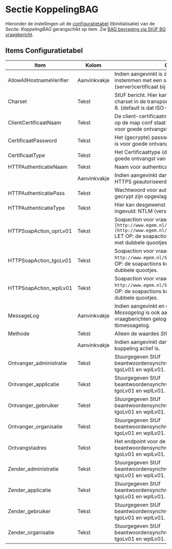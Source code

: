 # Sectie KoppelingBAG

Hieronder de instellingen uit de [configuratietabel](/docs/instellen_inrichten/configuratie.md) (tbinitialisatie) van de _Sectie: KoppelingBAG_ gerangschikt op item.
Zie [BAG bevraging via StUF BG vraagbericht](/docs/probleemoplossing/programmablokken/bag_bevraging.md).

## Items Configuratietabel

| Item                     | Kolom        | Omschrijving                                                                                                                                                                                                            |
| ------------------------ | ------------ | ----------------------------------------------------------------------------------------------------------------------------------------------------------------------------------------------------------------------- |
| AllowAllHostnameVerifier | Aanvinkvakje | Indien aangevinkt is zal de OpenWave Cloud instemmen met een self-signed of verlopen (server)certificaat bij een verbinding onder https.                                                                                |
| Charset                  | Tekst        | StUF bericht. Hier kan opgegeven worden welke charset in de transport header wordt gebruikt bijv. utf-8. (default is dat ISO-8859-1).                                                                                   |
| ClientCertificaatNaam    | Tekst        | De client-certificaatnaam van het certificaat (zoals die op de map conf staat op de WSAS-server) dat nodig is voor goede ontvangst van het StUF-BG 310 bericht.                                                         |
| CertificaatPassword      | Tekst        | Het (gecrypte) password van het certificaat dat nodig is voor goede ontvangst van het StUF-BG 310 bericht.                                                                                                              |
| CertificaatType          | Tekst        | Het Certificaattype (default PKCS12) dat nodig is voor goede ontvangst van het StUF-BG 310 bericht.                                                                                                                     |
| HTTPAuthenticatieNaam    | Tekst        | Naam voor authenticatie binnen https.                                                                                                                                                                                   |
|                          | Aanvinkvakje | Indien aangevinkt dan wordt de verzending over HTTPS geautoriseerd met naam en wachtwoord.                                                                                                                              |
| HTTPAuthenticatiePass    | Tekst        | Wachtwoord voor authenticatie binnen HTTPS. Kan gecrypt zijn opgeslagen.                                                                                                                                                |
| HTTPAuthenticatieType    | Tekst        | Hier kan desgewenst het authenticatietype worden ingevuld: NTLM (versie 1) of Basic (default waarde).                                                                                                                   |
| HTTPSoapAction_oprLv01   | Tekst        | Soapaction voor vraag-bericht oprLv01: `[http://www.egem.nl/StUF/sector/bg/0310/oprLv01](http://www.egem.nl/StUF/sector/bg/0310/oprLv01.md)` LET OP: de soapactions kunnen ingesloten moeten zijn met dubbele quootjes. |
| HTTPSoapAction_tgoLv01   | Tekst        | Soapaction voor vraag-bericht tgoLv01: `http://www.egem.nl/StUF/sector/bg/0310/tgoLv01` LET OP: de soapactions kunnen ingesloten moeten zijn met dubbele quootjes.                                                      |
| HTTPSoapAction_wplLv01   | Tekst        | Soapaction voor vraag-bericht wplLv01: `http://www.egem.nl/StUF/sector/bg/0310/wplLv01` LET OP: de soapactions kunnen ingesloten moeten zijn met dubbele quootjes.                                                      |
| MessageLog               | Aanvinkvakje | Indien aangevinkt en de instelling _Sectie: OWB Item: Messagelog_ is ook aangevinkt, dan worden de NHR vraagberichten gelogd in de beheertabel tbmessagelog.                                                            |
| Methode                  | Tekst        | Alleen de waardes _StUF-310_ is toegestaan.                                                                                                                                                                             |
|                          | Aanvinkvakje | Indien aangevinkt dan begrijpt het programma dat de koppeling actief is.                                                                                                                                                |
| Ontvanger_administratie  | Tekst        | Stuurgegeven StUf beantwoordensynchronevraagberichten oprLv01, tgoLv01 en wplLv01.                                                                                                                                      |
| Ontvanger_applicatie     | Tekst        | Stuurgegeven StUf beantwoordensynchronevraagberichten oprLv01, tgoLv01 en wplLv01.                                                                                                                                      |
| Ontvanger_gebruiker      | Tekst        | Stuurgegeven StUf beantwoordensynchronevraagberichten oprLv01, tgoLv01 en wplLv01.                                                                                                                                      |
| Ontvanger_organisatie    | Tekst        | Stuurgegeven StUf beantwoordensynchronevraagberichten oprLv01, tgoLv01 en wplLv01.                                                                                                                                      |
| Ontvangstadres           | Tekst        | Het endpoint voor de StUF-BG 310 beantwoordensynchronevraagberichten: oprLv01, tgoLv01 en wplLv01.                                                                                                                      |
| Zender_administratie     | Tekst        | Stuurgegeven StUf beantwoordensynchronevraagberichten oprLv01, tgoLv01 en wplLv01.                                                                                                                                      |
| Zender_applicatie        | Tekst        | Stuurgegeven StUf beantwoordensynchronevraagberichten oprLv01, tgoLv01 en wplLv01.                                                                                                                                      |
| Zender_gebruiker         | Tekst        | Stuurgegeven StUf beantwoordensynchronevraagberichten oprLv01, tgoLv01 en wplLv01.                                                                                                                                      |
| Zender_organisatie       | Tekst        | Stuurgegeven StUf beantwoordensynchronevraagberichten oprLv01, tgoLv01 en wplLv01.                                                                                                                                      |
